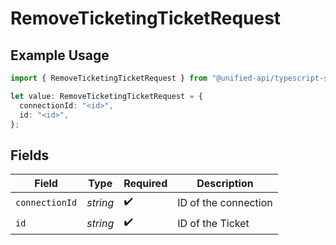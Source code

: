 # RemoveTicketingTicketRequest

## Example Usage

```typescript
import { RemoveTicketingTicketRequest } from "@unified-api/typescript-sdk/sdk/models/operations";

let value: RemoveTicketingTicketRequest = {
  connectionId: "<id>",
  id: "<id>",
};
```

## Fields

| Field                | Type                 | Required             | Description          |
| -------------------- | -------------------- | -------------------- | -------------------- |
| `connectionId`       | *string*             | :heavy_check_mark:   | ID of the connection |
| `id`                 | *string*             | :heavy_check_mark:   | ID of the Ticket     |